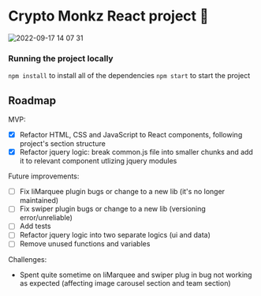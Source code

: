 # Crypto Monkz React project 🚀

![2022-09-17 14 07 31](https://user-images.githubusercontent.com/40623643/190876664-7653c6bb-e10a-4565-bdc1-aed40c23483e.gif)

### Running the project locally
`npm install` to install all of the dependencies
`npm start` to start the project

## Roadmap

MVP: 
- [x] Refactor HTML, CSS and JavaScript to React components, following project's section structure 
- [x] Refactor jquery logic: break common.js file into smaller chunks and add it to relevant component utlizing jquery modules

Future improvements:
- [ ] Fix liMarquee plugin bugs or change to a new lib (it's no longer maintained)
- [ ] Fix swiper plugin bugs or change to a new lib (versioning error/unreliable)
- [ ] Add tests
- [ ] Refactor jquery logic into two separate logics (ui and data)
- [ ] Remove unused functions and variables

Challenges: 
- Spent quite sometime on liMarquee and swiper plug in bug not working as expected (affecting image carousel section and team section)
